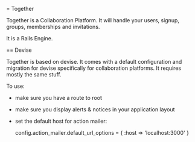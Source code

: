 = Together

Together is a Collaboration Platform. It will handle your users, signup, groups, memberships and invitations.

It is a Rails Engine.

== Devise

Together is based on devise. It comes with a default configuration and migration for devise specifically for collaboration platforms. It requires mostly the same stuff.

To use:

- make sure you have a route to root
- make sure you display alerts & notices in your application layout
- set the default host for action mailer:

    config.action_mailer.default_url_options = { :host => 'localhost:3000' }